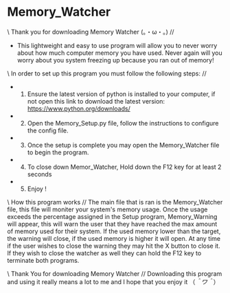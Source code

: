# Memory_Watcher

\\ Thank you for downloading Memory Watcher (。・ω・。) //

- This lightweight and easy to use program will allow you to never worry about how much computer memory you have used.
Never again will you worry about you system freezing up because you ran out of memory!


\\ In order to set up this program you must follow the following steps: //

- 1. Ensure the latest version of python is installed to your computer, if not open this link to download the latest version: https://www.python.org/downloads/

- 2. Open the Memory_Setup.py file, follow the instructions to configure the config file.

- 3. Once the setup is complete you may open the Memory_Watcher file to begin the program.

- 4. To close down Memor_Watcher, Hold down the F12 key for at least 2 seconds 

- 5. Enjoy !


\\ How this program works // 
The main file that is ran is the Memory_Watcher file, this file will moniter your system's memory usage.
Once the usage exceeds the percentage assigned in the Setup program, Memory_Warning will appear, this will warn the user that they have reached the max amount of memory used for their system.
If the used memory lower than the target, the warning will close, if the used memory is higher it will open. At any time if the user wishes to close the warning they may hit the X button to close it. 
If they wish to close the watcher as well they can hold the F12 key to terminate both programs. 


\\ Thank You for downloading Memory Watcher //
Downloading this program and using it really means a lot to me and I hope that you enjoy it （*＾ワ＾*）

 
